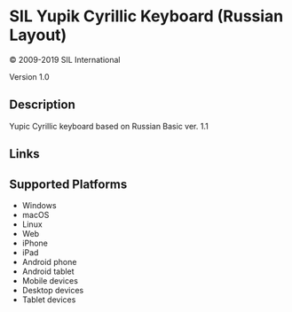 SIL Yupik Cyrillic Keyboard (Russian Layout)
==============

© 2009-2019 SIL International

Version 1.0

Description
-----------

Yupic Cyrillic keyboard based on Russian Basic ver. 1.1

Links
-----


Supported Platforms
-------------------
 * Windows
 * macOS
 * Linux
 * Web
 * iPhone
 * iPad
 * Android phone
 * Android tablet
 * Mobile devices
 * Desktop devices
 * Tablet devices

